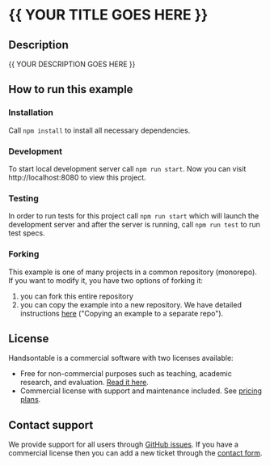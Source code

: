 # {{ YOUR TITLE GOES HERE }}

## Description

{{ YOUR DESCRIPTION GOES HERE }}

## How to run this example

### Installation

Call `npm install` to install all necessary dependencies.

### Development

To start local development server call `npm run start`. Now you can visit http://localhost:8080 to view this project.

### Testing

In order to run tests for this project call `npm run start` which will launch the development server and after the server is running, call `npm run test` to run test specs.

### Forking

This example is one of many projects in a common repository (monorepo). If you want to modify it, you have two options of forking it:

1. you can fork this entire repository
2. you can copy the example into a new repository. We have detailed instructions [here](../../../../README.md#copying-an-example-to-a-separate-repo) ("Copying an example to a separate repo").

## License

Handsontable is a commercial software with two licenses available:

- Free for non-commercial purposes such as teaching, academic research, and evaluation. [Read it here](https://github.com/handsontable/handsontable/blob/master/handsontable-non-commercial-license.pdf).
- Commercial license with support and maintenance included. See [pricing plans](https://handsontable.com/pricing).

## Contact support

We provide support for all users through [GitHub issues](https://github.com/handsontable/handsontable/issues). If you have a commercial license then you can add a new ticket through the [contact form](https://handsontable.com/contact?category=technical_support).
